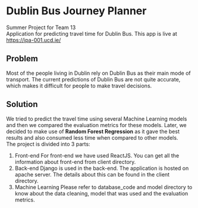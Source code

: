 # Dublin Bus Journey Planner
Summer Project for Team 13
<br> Application for predicting travel time for Dublin Bus. This app is live at https://ipa-001.ucd.ie/
## Problem
Most of the people living in Dublin rely on Dublin Bus as their main mode of transport. The current predictions of Dublin Bus are not quite accurate, which makes it difficult for people to make travel decisions.
## Solution
We tried to predict the travel time using several Machine Learning models and then we compared the evaluation metrics for these models. Later, we decided to make use of <b>Random Forest Regression</b> as it gave the best results and also consumed less time when compared to other models.
<br> The project is divided into 3 parts:
1. Front-end
For front-end we have used ReactJS. You can get all the information about front-end from client directory.
2. Back-end
Django is used in the back-end. The application is hosted on apache server. The details about this can be found in the client directory.
3. Machine Learning
Please refer to database_code and model directory to know about the data cleaning, model that was used and the evaluation metrics.